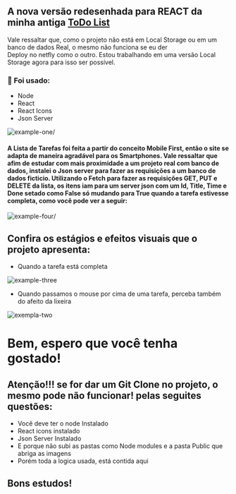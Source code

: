## A nova versão redesenhada para REACT da minha antiga [ToDo List](https://todo-g.netlify.app)
Vale ressaltar que, como o projeto não está em Local Storage ou em um banco de dados Real, o mesmo não funciona se eu der  
Deploy no netfly como o outro. Estou trabalhando em uma versão Local Storage agora para isso ser possível.
### 🔨 Foi usado:
- Node
- React 
- React Icons
- Json Server


![example-one](https://user-images.githubusercontent.com/29557719/188645138-300bc5a2-43aa-449e-b6c5-e5a6f2c30b8d.jpeg)/


#### A Lista de Tarefas foi feita a partir do conceito Mobile First, então o site se adapta de maneira agradável para os Smartphones. Vale ressaltar que afim de estudar com mais proximidade a um projeto real com banco de dados, instalei o Json server para fazer as requisições a um banco de dados ficticio. Utilizando o Fetch para fazer as requisições GET, PUT e DELETE da lista, os itens iam para um server json com um Id, Title, Time e Done setado como False só mudando para True quando a tarefa estivesse completa, como você pode ver a seguir: 

![example-four](https://user-images.githubusercontent.com/29557719/188647859-af5403bf-2aab-450c-8a9a-34f3da0d9e3a.jpeg)/


## Confira os estágios e efeitos visuais que o projeto apresenta:
- Quando a tarefa está completa

![example-three](https://user-images.githubusercontent.com/29557719/188649270-91a017a4-72e2-4b0f-a202-0cef9f5d98a2.jpeg)

- Quando passamos o mouse por cima de uma tarefa, perceba também do afeito da lixeira

![exempla-two](https://user-images.githubusercontent.com/29557719/188649721-462d2a45-89e7-4b64-a838-77369576e269.jpeg)

<h1>Bem, espero que você tenha gostado!</h1>
<h2>Atenção!!! se for dar um Git Clone no projeto, o mesmo pode não funcionar! pelas seguites questões:</h2>

- Você deve ter o node Instalado
- React icons instalado
- Json Server Instalado 
- E porque não subi as pastas como Node modules e a pasta Public que abriga as imagens
- Porém toda a logica usada, está contida aqui
<h2>Bons estudos!</h2>


